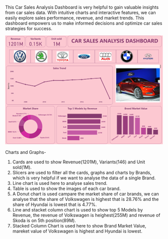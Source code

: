 This Car Sales Analysis Dashboard is very helpful to gain valuable insights from car sales data. With intuitive charts and interactive features, we can easily explore sales performance, revenue, and market trends. This dashboard empowers us to make informed decisions and optimize car sales strategies for success.

![Car Sales Analysis Dashboard](https://github.com/bhawna-sinha/PowerBI/blob/main/Car%20Sales%20Analysis/Screenshot%202023-07-10%20195112.png?raw=true)

Charts and Graphs-
1. Cards are used to show Revenue(1201M), Variants(146) and Unit sold(1M).
2. Slicers are used to filter all the cards, graphs and charts by Brands, which is very helpful if we want to analyse the data of a single Brand.
3. Line chart is used here to analyse sales trend.
4. Table is used to show the images of each car brand.
5. A Donut chart is used campare the market share of car brands, we can analyse that the share of Volkswagen is highest that is 28.76% and the share of Hyundai is lowest that is 4.77%.
6. Line and stacket column chart is used to show top 5 Models by Revenue, the revenue of Volkswagen is heighest(255M) and revenue of Skoda is on 5th position(89M).
7. Stacked Column Chart is used here to show Brand Market Value, mareket value of Volkswagen is highest and Hyundai is lowest.
